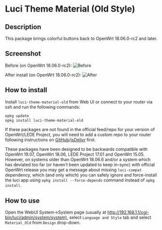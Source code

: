 # Luci Theme Material (Old Style)

## Description

This package brings colorful buttons back to OpenWrt 18.06.0-rc2 and later.

## Screenshot

Before (on OpenWrt 18.06.0-rc2):
![Before](https://cdn.jsdelivr.net/gh/stangri/openwrt_packages@master/screenshots/luci-theme-material-old/screenshot01-before.png "before")

After install (on OpenWrt 18.06.0-rc2):
![After](https://cdn.jsdelivr.net/gh/stangri/openwrt_packages@master/screenshots/luci-theme-material-old/screenshot01-after.png "after")

## How to install

Install ```luci-theme-material-old``` from Web UI or connect to your router via ssh and run the following commands:

```sh
opkg update
opkg install luci-theme-material-old
```

If these packages are not found in the official feed/repo for your version of OpenWrt/LEDE Project, you will need to add a custom repo to your router following instructions on [GitHub](https://github.com/stangri/openwrt_packages/blob/master/README.md#on-your-router)/[jsDelivr](https://cdn.jsdelivr.net/gh/stangri/openwrt_packages@master/README.md#on-your-router) first.

These packages have been designed to be backwards compatible with OpenWrt 19.07, OpenWrt 18.06, LEDE Project 17.01 and OpenWrt 15.05. However, on systems older than OpenWrt 18.06.6 and/or a system which has deviated too far (or haven't been updated to keep in-sync) with official OpenWrt release you may get a message about missing ```luci-compat``` dependency, which (and only which) you can safely ignore and force-install the luci app using ```opkg install --force-depends``` command instead of ```opkg install```.

## How to use

Open the WebUI System->System page (usually at <http://192.168.1.1/cgi-bin/luci/admin/system/system),> select ```Language and Style``` tab and select ```Material_Old``` from ```Design``` drop-down.
